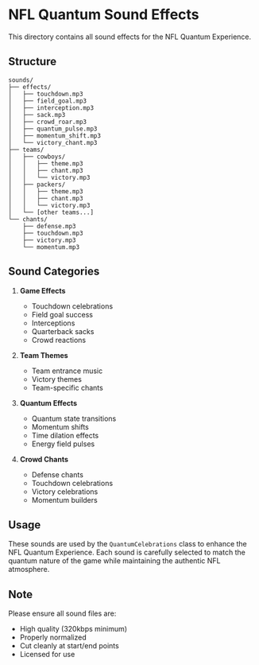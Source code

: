# NFL Quantum Sound Effects

This directory contains all sound effects for the NFL Quantum Experience.

## Structure

```
sounds/
├── effects/
│   ├── touchdown.mp3
│   ├── field_goal.mp3
│   ├── interception.mp3
│   ├── sack.mp3
│   ├── crowd_roar.mp3
│   ├── quantum_pulse.mp3
│   ├── momentum_shift.mp3
│   └── victory_chant.mp3
├── teams/
│   ├── cowboys/
│   │   ├── theme.mp3
│   │   ├── chant.mp3
│   │   └── victory.mp3
│   ├── packers/
│   │   ├── theme.mp3
│   │   ├── chant.mp3
│   │   └── victory.mp3
│   └── [other teams...]
└── chants/
    ├── defense.mp3
    ├── touchdown.mp3
    ├── victory.mp3
    └── momentum.mp3
```

## Sound Categories

1. **Game Effects**
   - Touchdown celebrations
   - Field goal success
   - Interceptions
   - Quarterback sacks
   - Crowd reactions

2. **Team Themes**
   - Team entrance music
   - Victory themes
   - Team-specific chants

3. **Quantum Effects**
   - Quantum state transitions
   - Momentum shifts
   - Time dilation effects
   - Energy field pulses

4. **Crowd Chants**
   - Defense chants
   - Touchdown celebrations
   - Victory celebrations
   - Momentum builders

## Usage

These sounds are used by the `QuantumCelebrations` class to enhance the NFL Quantum Experience. Each sound is carefully selected to match the quantum nature of the game while maintaining the authentic NFL atmosphere.

## Note

Please ensure all sound files are:
- High quality (320kbps minimum)
- Properly normalized
- Cut cleanly at start/end points
- Licensed for use
